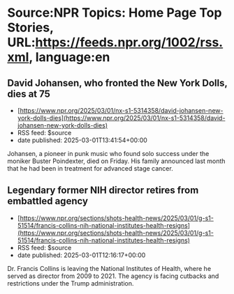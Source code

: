 # Source:NPR Topics: Home Page Top Stories, URL:https://feeds.npr.org/1002/rss.xml, language:en

## David Johansen, who fronted the New York Dolls, dies at 75
 - [https://www.npr.org/2025/03/01/nx-s1-5314358/david-johansen-new-york-dolls-dies](https://www.npr.org/2025/03/01/nx-s1-5314358/david-johansen-new-york-dolls-dies)
 - RSS feed: $source
 - date published: 2025-03-01T13:41:54+00:00

Johansen, a pioneer in punk music who found solo success under the moniker Buster Poindexter, died on Friday. His family announced last month that he had been in treatment for advanced stage cancer.

## Legendary former NIH director retires from embattled agency
 - [https://www.npr.org/sections/shots-health-news/2025/03/01/g-s1-51514/francis-collins-nih-national-institutes-health-resigns](https://www.npr.org/sections/shots-health-news/2025/03/01/g-s1-51514/francis-collins-nih-national-institutes-health-resigns)
 - RSS feed: $source
 - date published: 2025-03-01T12:16:17+00:00

Dr. Francis Collins is leaving the National Institutes of Health, where he served as director from 2009 to 2021. The agency is facing cutbacks and restrictions under the Trump administration.


